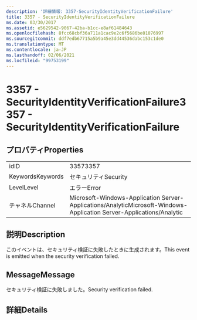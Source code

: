 ```yaml
---
description: '詳細情報: 3357-SecurityIdentityVerificationFailure'
title: 3357 - SecurityIdentityVerificationFailure
ms.date: 03/30/2017
ms.assetid: e5629542-9067-42ba-b1cc-e8af61484643
ms.openlocfilehash: 8fcc68cbf36a711a1cac9e2c6f5686be01076997
ms.sourcegitcommit: ddf7edb67715a5b9a45e3dd44536dabc153c1de0
ms.translationtype: MT
ms.contentlocale: ja-JP
ms.lasthandoff: 02/06/2021
ms.locfileid: "99753199"
---
```

# <a name="3357---securityidentityverificationfailure"></a><span data-ttu-id="01a9a-103">3357 - SecurityIdentityVerificationFailure</span><span class="sxs-lookup"><span data-stu-id="01a9a-103">3357 - SecurityIdentityVerificationFailure</span></span>

## <a name="properties"></a><span data-ttu-id="01a9a-104">プロパティ</span><span class="sxs-lookup"><span data-stu-id="01a9a-104">Properties</span></span>  
  
|||  
|-|-|  
|<span data-ttu-id="01a9a-105">id</span><span class="sxs-lookup"><span data-stu-id="01a9a-105">ID</span></span>|<span data-ttu-id="01a9a-106">3357</span><span class="sxs-lookup"><span data-stu-id="01a9a-106">3357</span></span>|  
|<span data-ttu-id="01a9a-107">Keywords</span><span class="sxs-lookup"><span data-stu-id="01a9a-107">Keywords</span></span>|<span data-ttu-id="01a9a-108">セキュリティ</span><span class="sxs-lookup"><span data-stu-id="01a9a-108">Security</span></span>|  
|<span data-ttu-id="01a9a-109">Level</span><span class="sxs-lookup"><span data-stu-id="01a9a-109">Level</span></span>|<span data-ttu-id="01a9a-110">エラー</span><span class="sxs-lookup"><span data-stu-id="01a9a-110">Error</span></span>|  
|<span data-ttu-id="01a9a-111">チャネル</span><span class="sxs-lookup"><span data-stu-id="01a9a-111">Channel</span></span>|<span data-ttu-id="01a9a-112">Microsoft-Windows-Application Server-Applications/Analytic</span><span class="sxs-lookup"><span data-stu-id="01a9a-112">Microsoft-Windows-Application Server-Applications/Analytic</span></span>|  
  
## <a name="description"></a><span data-ttu-id="01a9a-113">説明</span><span class="sxs-lookup"><span data-stu-id="01a9a-113">Description</span></span>  

 <span data-ttu-id="01a9a-114">このイベントは、セキュリティ検証に失敗したときに生成されます。</span><span class="sxs-lookup"><span data-stu-id="01a9a-114">This event is emitted when the security verification failed.</span></span>  
  
## <a name="message"></a><span data-ttu-id="01a9a-115">Message</span><span class="sxs-lookup"><span data-stu-id="01a9a-115">Message</span></span>  

 <span data-ttu-id="01a9a-116">セキュリティ検証に失敗しました。</span><span class="sxs-lookup"><span data-stu-id="01a9a-116">Security verification failed.</span></span>  
  
## <a name="details"></a><span data-ttu-id="01a9a-117">詳細</span><span class="sxs-lookup"><span data-stu-id="01a9a-117">Details</span></span>
